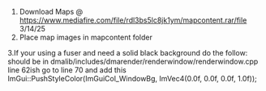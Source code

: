 1. Download Maps @ https://www.mediafire.com/file/rdl3bs5lc8jk1ym/mapcontent.rar/file 3/14/25
2. Place map images in mapcontent folder
   
3.If your using a fuser and need a solid black background do the follow:
should be in dmalib/includes/dmarender/renderwindow/renderwindow.cpp line 62ish
go to line 70 and add this
ImGui::PushStyleColor(ImGuiCol_WindowBg, ImVec4(0.0f, 0.0f, 0.0f, 1.0f));
